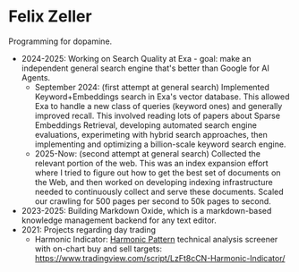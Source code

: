 # Felix Zeller

Programming for dopamine.

- 2024-2025: Working on Search Quality at Exa - goal: make an independent general search engine that's better than Google for AI Agents.
  - September 2024: (first attempt at general search) Implemented Keyword+Embeddings search in Exa's vector database. This allowed Exa to handle a new class of queries (keyword ones) and generally improved recall. This involved reading lots of papers about Sparse Embeddings Retrieval, developing automated search engine evaluations, experimeting with hybrid search approaches, then implementing and optimizing a billion-scale keyword search engine.
  - 2025-Now: (second attempt at general search) Collected the relevant portion of the web. This was an index expansion effort where I tried to figure out how to get the best set of documents on the Web, and then worked on developing indexing infrastructure needed to continuously collect and serve these documents. Scaled our crawling for 500 pages per second to 50k pages to second.
- 2023-2025: Building Markdown Oxide, which is a markdown-based knowledge management backend for any text editor.
- 2021: Projects regarding day trading
  - Harmonic Indicator: [Harmonic Pattern](https://www.investopedia.com/articles/forex/11/harmonic-patterns-in-the-currency-markets.asp) technical analysis screener with on-chart buy and sell targets: https://www.tradingview.com/script/LzFt8cCN-Harmonic-Indicator/


